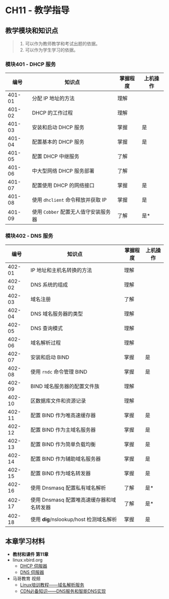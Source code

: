 # CH11 - 教学指导

## 教学模块和知识点

> 1. 可以作为教师教学和考试出题的依据。
> 2. 可以作为学生学习的依据。

### 模块401 - DHCP 服务

|  编号  |           知识点                    | 掌握程度 | 上机操作 |
| ------ | ----------------------------------- | -------- | -------- |
| 401-01 | 分配 IP 地址的方法                  |   理解   |          |
| 401-02 | DHCP 的工作过程                     |   理解   |          |
| 401-03 | 安装和启动 DHCP 服务                |   掌握   |   是     |
| 401-04 | 配置基本的 DHCP 服务                |   掌握   |   是     |
| 401-05 | 配置 DHCP 中继服务                  |   了解   |          |
| 401-06 | 中大型网络 DHCP 服务部署            |   了解   |          |
| 401-07 | 配置使用 DHCP 的网络接口            |   掌握   |   是     |
| 401-08 | 使用 `dhclient` 命令释放并获取 IP   |   掌握   |   是     |
| 401-09 | 使用 `Cobber` 配置无人值守安装服务器  |   了解   |   是*    |


### 模块402 - DNS 服务

|  编号  |           知识点                           | 掌握程度 | 上机操作 |
| ------ | ------------------------------------------ | -------- | -------- |
| 402-01 | IP 地址和主机名转换的方法                  |   理解   |          |
| 402-02 | DNS 系统的组成                             |   理解   |          |
| 402-03 | 域名注册                                   |   了解   |          |
| 402-04 | DNS 域名服务器的类型                       |   理解   |          |
| 402-05 | DNS 查询模式                               |   理解   |          |
| 402-06 | 域名解析过程                               |   理解   |          |
| 402-07 | 安装和启动 BIND                            |   掌握   |   是     |
| 402-08 | 使用 `rndc` 命令管理 BIND                  |   掌握   |   是     |
| 402-09 | BIND 域名服务器的配置文件族                |   理解   |          |
| 402-10 | 区数据库文件和资源记录                     |   理解   |          |
| 402-11 | 配置 BIND 作为唯高速缓存器                 |   掌握   |   是     |
| 402-12 | 配置 BIND 作为主域名服务器                 |   掌握   |   是     |
| 402-13 | 配置 BIND 作为简单负载均衡                 |   掌握   |   是     |
| 402-14 | 配置 BIND 作为辅助域名服务器               |   掌握   |   是     |
| 402-15 | 配置 BIND 作为域名转发器                   |   掌握   |   是     |
| 402-16 | 使用 Dnsmasq 配置私有域名解析              |   了解   |   是*    |
| 402-17 | 使用 Dnsmasq 配置唯高速缓存器和域名转发器  |   了解   |   是*    |
| 402-18 | 使用 **dig**/nslookup/host 检测域名解析    |   掌握   |   是     |


## 本章学习材料

* **教材和课件 第11章**
* linux.vbird.org
  * [DHCP 伺服器](http://linux.vbird.org/linux_server/0340dhcp.php)
  * [DNS 伺服器](http://linux.vbird.org/linux_server/0350dns.php)
* 马哥教育 视频
  * [Linux培训教程——域名解析服务](http://edu.51cto.com/course/course_id-5545.html)
  * [CDN必备知识——DNS服务和智能DNS实现](http://edu.51cto.com/course/course_id-649.html)
